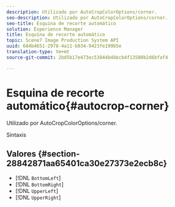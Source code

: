 ```yaml
---
description: Utilizado por AutoCropColorOptions/corner.
seo-description: Utilizado por AutoCropColorOptions/corner.
seo-title: Esquina de recorte automático
solution: Experience Manager
title: Esquina de recorte automático
topic: Scene7 Image Production System API
uuid: 684b4651-2978-4a11-b034-9423fe199b5e
translation-type: tm+mt
source-git-commit: 2bd5b17e473ec53844b4bbcb4f13580b2d6bfaf4

---
```



# Esquina de recorte automático{#autocrop-corner}

Utilizado por AutoCropColorOptions/corner.

Sintaxis

## Valores {#section-28842871aa65401ca30e27373e2ecb8c}

* [!DNL `BottomLeft`]
* [!DNL `BottomRight`]
* [!DNL `UpperLeft`]
* [!DNL `UpperRight`]

